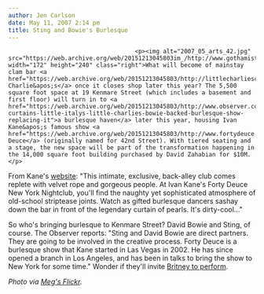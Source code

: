 ```yaml
---
author: Jen Carlson
date: May 11, 2007 2:14 pm
title: Sting and Bowie's Burlesque
---
```


	
										<p><img alt="2007_05_arts_42.jpg" src="https://web.archive.org/web/20151213045803im_/http://www.gothamist.com/attachments/arts_jen/2007_05_arts_42.jpg" width="172" height="240" class="right">What will become of mainstay clam bar <a href="https://web.archive.org/web/20151213045803/http://littlecharliesclambar.com/">Little Charlie&apos;s</a> once it closes shop later this year? The 5,500 square foot space at 19 Kenmare Street (which includes a basement and first floor) will turn in to <a href="https://web.archive.org/web/20151213045803/http://www.observer.com/2007/its-curtains-little-italys-little-charlies-bowie-backed-burlesque-show-replacing-it">a burlesque haven</a> later this year, housing Ivan Kane&apos;s famous show <a href="https://web.archive.org/web/20151213045803/http://www.fortydeuce.com/">Forty Deuce</a> (originally named for 42nd Street). With tiered seating and a stage, the new space will be part of the transformation happening in the 14,000 square foot building purchased by David Zahabian for $10M. </p>

<p>From Kane&apos;s <a href="https://web.archive.org/web/20151213045803/http://www.fortydeuce.com/newyork-entertainment.php">website</a>: &quot;This intimate, exclusive, back-alley club comes replete with velvet rope and gorgeous people. At Ivan Kane&apos;s Forty Deuce New York Nightclub, you&apos;ll find the naughty yet sophisticated atmosphere of old-school striptease joints. Watch as gifted burlesque dancers sashay down the bar in front of the legendary curtain of pearls. It&apos;s dirty-cool...&quot;</p>

<p>So who&apos;s bringing burlesque to Kenmare Street? David Bowie and Sting, of course. The Observer reports: &quot;Sting and David Bowie are direct partners. They are going to be involved in the creative process. Forty Deuce is a burlesque show that Kane started in Las Vegas in 2002. He has since opened a branch in Los Angeles, and has been in talks to bring the show to New York for some time.&quot; Wonder if they&apos;ll invite <a href="https://web.archive.org/web/20151213045803/http://www.fortydeuce.com/britney.php">Britney to perform</a>.</p>

<p><em>Photo via <a href="https://web.archive.org/web/20151213045803/http://www.flickr.com/photos/megzors/242380267/">Meg&apos;s Flickr</a>.</em></p>					
										
									
				